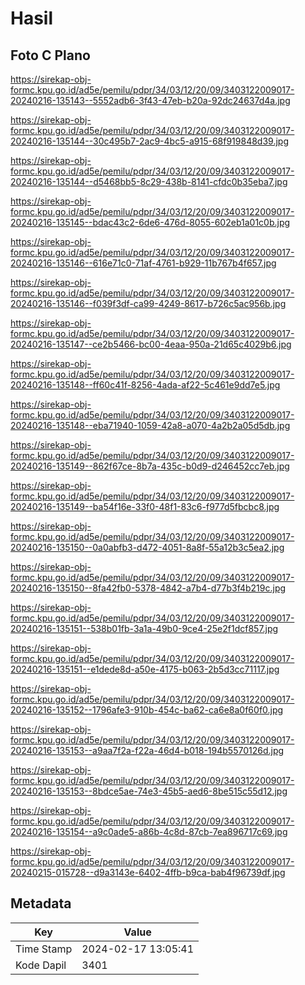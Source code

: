 # Hasil

## Foto C Plano

https://sirekap-obj-formc.kpu.go.id/ad5e/pemilu/pdpr/34/03/12/20/09/3403122009017-20240216-135143--5552adb6-3f43-47eb-b20a-92dc24637d4a.jpg

https://sirekap-obj-formc.kpu.go.id/ad5e/pemilu/pdpr/34/03/12/20/09/3403122009017-20240216-135144--30c495b7-2ac9-4bc5-a915-68f919848d39.jpg

https://sirekap-obj-formc.kpu.go.id/ad5e/pemilu/pdpr/34/03/12/20/09/3403122009017-20240216-135144--d5468bb5-8c29-438b-8141-cfdc0b35eba7.jpg

https://sirekap-obj-formc.kpu.go.id/ad5e/pemilu/pdpr/34/03/12/20/09/3403122009017-20240216-135145--bdac43c2-6de6-476d-8055-602eb1a01c0b.jpg

https://sirekap-obj-formc.kpu.go.id/ad5e/pemilu/pdpr/34/03/12/20/09/3403122009017-20240216-135146--616e71c0-71af-4761-b929-11b767b4f657.jpg

https://sirekap-obj-formc.kpu.go.id/ad5e/pemilu/pdpr/34/03/12/20/09/3403122009017-20240216-135146--f039f3df-ca99-4249-8617-b726c5ac956b.jpg

https://sirekap-obj-formc.kpu.go.id/ad5e/pemilu/pdpr/34/03/12/20/09/3403122009017-20240216-135147--ce2b5466-bc00-4eaa-950a-21d65c4029b6.jpg

https://sirekap-obj-formc.kpu.go.id/ad5e/pemilu/pdpr/34/03/12/20/09/3403122009017-20240216-135148--ff60c41f-8256-4ada-af22-5c461e9dd7e5.jpg

https://sirekap-obj-formc.kpu.go.id/ad5e/pemilu/pdpr/34/03/12/20/09/3403122009017-20240216-135148--eba71940-1059-42a8-a070-4a2b2a05d5db.jpg

https://sirekap-obj-formc.kpu.go.id/ad5e/pemilu/pdpr/34/03/12/20/09/3403122009017-20240216-135149--862f67ce-8b7a-435c-b0d9-d246452cc7eb.jpg

https://sirekap-obj-formc.kpu.go.id/ad5e/pemilu/pdpr/34/03/12/20/09/3403122009017-20240216-135149--ba54f16e-33f0-48f1-83c6-f977d5fbcbc8.jpg

https://sirekap-obj-formc.kpu.go.id/ad5e/pemilu/pdpr/34/03/12/20/09/3403122009017-20240216-135150--0a0abfb3-d472-4051-8a8f-55a12b3c5ea2.jpg

https://sirekap-obj-formc.kpu.go.id/ad5e/pemilu/pdpr/34/03/12/20/09/3403122009017-20240216-135150--8fa42fb0-5378-4842-a7b4-d77b3f4b219c.jpg

https://sirekap-obj-formc.kpu.go.id/ad5e/pemilu/pdpr/34/03/12/20/09/3403122009017-20240216-135151--538b01fb-3a1a-49b0-9ce4-25e2f1dcf857.jpg

https://sirekap-obj-formc.kpu.go.id/ad5e/pemilu/pdpr/34/03/12/20/09/3403122009017-20240216-135151--e1dede8d-a50e-4175-b063-2b5d3cc71117.jpg

https://sirekap-obj-formc.kpu.go.id/ad5e/pemilu/pdpr/34/03/12/20/09/3403122009017-20240216-135152--1796afe3-910b-454c-ba62-ca6e8a0f60f0.jpg

https://sirekap-obj-formc.kpu.go.id/ad5e/pemilu/pdpr/34/03/12/20/09/3403122009017-20240216-135153--a9aa7f2a-f22a-46d4-b018-194b5570126d.jpg

https://sirekap-obj-formc.kpu.go.id/ad5e/pemilu/pdpr/34/03/12/20/09/3403122009017-20240216-135153--8bdce5ae-74e3-45b5-aed6-8be515c55d12.jpg

https://sirekap-obj-formc.kpu.go.id/ad5e/pemilu/pdpr/34/03/12/20/09/3403122009017-20240216-135154--a9c0ade5-a86b-4c8d-87cb-7ea896717c69.jpg

https://sirekap-obj-formc.kpu.go.id/ad5e/pemilu/pdpr/34/03/12/20/09/3403122009017-20240215-015728--d9a3143e-6402-4ffb-b9ca-bab4f96739df.jpg


## Metadata

| Key        | Value               |
| ---------- | ------------------- |
| Time Stamp | 2024-02-17 13:05:41 |
| Kode Dapil | 3401                |



